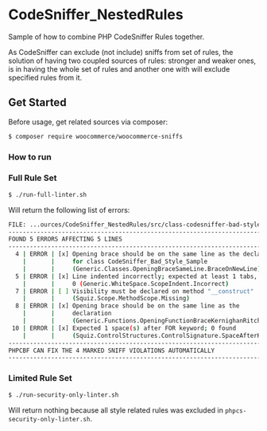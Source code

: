# CodeSniffer_NestedRules
Sample of how to combine PHP CodeSniffer Rules together.

As CodeSniffer can exclude (not include) sniffs from set of rules,
the solution of having two coupled sources of rules: stronger and weaker ones, 
is in having the whole set of rules and another one with will exclude specified rules from it. 


## Get Started

Before usage, get related sources via composer:
```bash
$ composer require woocommerce/woocommerce-sniffs
```

### How to run

### Full Rule Set

```bash
$ ./run-full-linter.sh
```

Will return the following list of errors:
```bash
FILE: ...ources/CodeSniffer_NestedRules/src/class-codesniffer-bad-style-sample.php
-------------------------------------------------------------------------------
FOUND 5 ERRORS AFFECTING 5 LINES
-------------------------------------------------------------------------------
  4 | ERROR | [x] Opening brace should be on the same line as the declaration
    |       |     for class CodeSniffer_Bad_Style_Sample
    |       |     (Generic.Classes.OpeningBraceSameLine.BraceOnNewLine)
  5 | ERROR | [x] Line indented incorrectly; expected at least 1 tabs, found
    |       |     0 (Generic.WhiteSpace.ScopeIndent.Incorrect)
  7 | ERROR | [ ] Visibility must be declared on method "__construct"
    |       |     (Squiz.Scope.MethodScope.Missing)
  8 | ERROR | [x] Opening brace should be on the same line as the
    |       |     declaration
    |       |     (Generic.Functions.OpeningFunctionBraceKernighanRitchie.BraceOnNewLine)
 10 | ERROR | [x] Expected 1 space(s) after FOR keyword; 0 found
    |       |     (Squiz.ControlStructures.ControlSignature.SpaceAfterKeyword)
-------------------------------------------------------------------------------
PHPCBF CAN FIX THE 4 MARKED SNIFF VIOLATIONS AUTOMATICALLY
-------------------------------------------------------------------------------
``` 

### Limited Rule Set

```bash
$ ./run-security-only-linter.sh
``` 
Will return nothing because all style related rules was excluded in `phpcs-security-only-linter.sh`.
